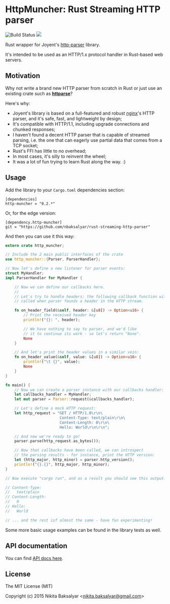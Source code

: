 # HttpMuncher: Rust Streaming HTTP parser

![Build Status](https://travis-ci.org/nbaksalyar/rust-streaming-http-parser.svg?branch=master)
[![](http://meritbadge.herokuapp.com/http-muncher)](https://crates.io/crates/http-muncher)

Rust wrapper for Joyent's [http-parser](https://github.com/joyent/http-parser) library.

It's intended to be used as an HTTP/1.x protocol handler in Rust-based web servers.

## Motivation

Why not write a brand new HTTP parser from scratch in Rust or just use an existing crate such as **[httparse](https://github.com/seanmonstar/httparse)**?

Here's why:

* Joyent's library is based on a full-featured and robust [nginx](http://nginx.org)'s HTTP parser, and it's safe, fast, and lightweight by design;
* It's compatible with HTTP/1.1, including upgrade connections and chunked responses;
* I haven't found a decent HTTP parser that is capable of streamed parsing, i.e. the one that can eagerly use partial data that comes from a TCP socket;
* Rust's FFI has little to no overhead;
* In most cases, it's silly to reinvent the wheel;
* It was a lot of fun trying to learn Rust along the way. :)

## Usage

Add the library to your `Cargo.toml` dependencies section:

	[dependencies]
	http-muncher = "0.2.*"

Or, for the edge version:

	[dependency.http-muncher]
	git = "https://github.com/nbaksalyar/rust-streaming-http-parser"

And then you can use it this way:

```Rust
extern crate http_muncher;

// Include the 2 main public interfaces of the crate
use http_muncher::{Parser, ParserHandler};

// Now let's define a new listener for parser events:
struct MyHandler;
impl ParserHandler for MyHandler {

    // Now we can define our callbacks here.
    //
    // Let's try to handle headers: the following callback function will be
    // called when parser founds a header in the HTTP stream.

    fn on_header_field(&self, header: &[u8]) -> Option<u16> {
        // Print the received header key
        println!("{}: ", header);

        // We have nothing to say to parser, and we'd like
        // it to continue its work - so let's return "None".
        None
    }

    // And let's print the header values in a similar vein:
    fn on_header_value(&self, value: &[u8]) -> Option<u16> {
        println!("\t {}", value);
        None
    }
}

fn main() {
    // Now we can create a parser instance with our callbacks handler:
    let callbacks_handler = MyHandler;
    let mut parser = Parser::request(&callbacks_handler);

    // Let's define a mock HTTP request:
    let http_request = "GET / HTTP/1.0\r\n\
                        Content-Type: text/plain\r\n\
                        Content-Length: 0\r\n\
                        Hello: World\r\n\r\n";

    // And now we're ready to go!
    parser.parse(http_request.as_bytes());

    // Now that callbacks have been called, we can introspect
    // the parsing results - for instance, print the HTTP version:
    let (http_major, http_minor) = parser.http_version();
    println!("{}.{}", http_major, http_minor);
}

// Now execute "cargo run", and as a result you should see this output:

// Content-Type: 
//	 text/plain
// Content-Length: 
//	 0
// Hello: 
// 	 World

// ... and the rest isf almost the same - have fun experimenting!
```

Some more basic usage examples can be found in the library tests as well.

## API documentation

You can find [API docs here](http://nbaksalyar.github.io/rust-streaming-http-parser/).

## License

The MIT License (MIT)

Copyright (c) 2015 Nikita Baksalyar <<nikita.baksalyar@gmail.com>>
